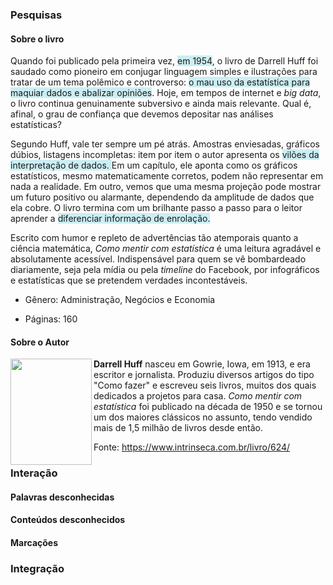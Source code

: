### Pesquisas

#### Sobre o livro

Quando foi publicado pela primeira vez, <span style="background-color: #cbeef3">em 1954</span>, o livro de Darrell Huff foi saudado como pioneiro em conjugar <span>linguagem simples</span> e ilustrações para tratar de um tema polêmico e controverso: <span style="background-color: #cbeef3">o mau uso da estatística para maquiar dados e abalizar opiniões</span>. Hoje, em tempos de internet e *big data*, o livro continua genuinamente subversivo e ainda mais relevante. Qual é, afinal, o grau de confiança que devemos depositar nas análises estatísticas?

Segundo Huff, vale ter sempre um pé atrás. Amostras enviesadas, gráficos dúbios, listagens incompletas: item por item o autor apresenta os <span style="background-color: #cbeef3">vilões da interpretação de dados. </span>Em um capítulo, ele aponta como os gráficos estatísticos, mesmo matematicamente corretos, podem não representar em nada a realidade. Em outro, vemos que uma mesma projeção pode mostrar um futuro positivo ou alarmante, dependendo da amplitude de dados que ela cobre. O livro termina com um brilhante passo a passo para o leitor aprender a <span style="background-color: #cbeef3">diferenciar informação de enrolação.</span>

Escrito com humor e repleto de advertências tão atemporais quanto a ciência matemática, *Como mentir com estatística* é uma leitura agradável e absolutamente acessível. Indispensável para quem se vê bombardeado diariamente, seja pela mídia ou pela *timeline* do Facebook, por infográficos e estatísticas que se pretendem verdades incontestáveis.

- Gênero: Administração, Negócios e Economia

- Páginas: 160

#### Sobre o Autor

<img align="left" width="130" height="170" src="https://www.intrinseca.com.br/upload/autor/HuffDareel_231x308.jpg">**Darrell Huff** nasceu em Gowrie, Iowa, em 1913, e era escritor e jornalista. Produziu diversos artigos do tipo "Como fazer" e escreveu seis livros, muitos dos quais dedicados a projetos para casa. *Como mentir com estatística* foi publicado na década de 1950 e se tornou um dos maiores clássicos no assunto, tendo vendido mais de 1,5 milhão de livros desde então.

Fonte: https://www.intrinseca.com.br/livro/624/

### Interação

#### Palavras desconhecidas

#### Conteúdos desconhecidos

#### Marcações

### Integração





